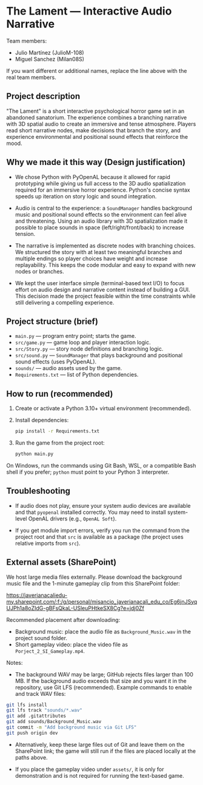 # The Lament — Interactive Audio Narrative

Team members:
- Julio Martínez (JulioM-108)
- Miguel Sanchez (Milan08S)

If you want different or additional names, replace the line above with the real team members.

## Project description

"The Lament" is a short interactive psychological horror game set in an abandoned sanatorium. The experience combines a branching narrative with 3D spatial audio to create an immersive and tense atmosphere. Players read short narrative nodes, make decisions that branch the story, and experience environmental and positional sound effects that reinforce the mood.

## Why we made it this way (Design justification)

- We chose Python with PyOpenAL because it allowed for rapid prototyping while giving us full access to the 3D audio spatialization required for an immersive horror experience. Python's concise syntax speeds up iteration on story logic and sound integration.

- Audio is central to the experience: a `SoundManager` handles background music and positional sound effects so the environment can feel alive and threatening. Using an audio library with 3D spatialization made it possible to place sounds in space (left/right/front/back) to increase tension.

- The narrative is implemented as discrete nodes with branching choices. We structured the story with at least two meaningful branches and multiple endings so player choices have weight and increase replayability. This keeps the code modular and easy to expand with new nodes or branches.

- We kept the user interface simple (terminal-based text I/O) to focus effort on audio design and narrative content instead of building a GUI. This decision made the project feasible within the time constraints while still delivering a compelling experience.

## Project structure (brief)

- `main.py` — program entry point; starts the game.
- `src/game.py` — game loop and player interaction logic.
- `src/Story.py` — story node definitions and branching logic.
- `src/sound.py` — `SoundManager` that plays background and positional sound effects (uses PyOpenAL).
- `sounds/` — audio assets used by the game.
- `Requirements.txt` — list of Python dependencies.

## How to run (recommended)

1. Create or activate a Python 3.10+ virtual environment (recommended).

2. Install dependencies:

    ```bash
    pip install -r Requirements.txt
    ```

3. Run the game from the project root:

    ```bash
    python main.py
    ```

On Windows, run the commands using Git Bash, WSL, or a compatible Bash shell if you prefer; `python` must point to your Python 3 interpreter.

## Troubleshooting

- If audio does not play, ensure your system audio devices are available and that `pyopenal` installed correctly. You may need to install system-level OpenAL drivers (e.g., `OpenAL Soft`).

- If you get module import errors, verify you run the command from the project root and that `src` is available as a package (the project uses relative imports from `src`).

## External assets (SharePoint)

We host large media files externally. Please download the background music file and the 1-minute gameplay clip from this SharePoint folder:

https://javerianacaliedu-my.sharepoint.com/:f:/g/personal/misancio_javerianacali_edu_co/Eg6jnJSyqUJPh1a8oZIdG-gBFsQkaL-USleuPHtkeSX8Cg?e=jdj0Zf

Recommended placement after downloading:

- Background music: place the audio file as `Background_Music.wav` in the project sound folder.
- Short gameplay video: place the video file as `Porject_2_SI_Gameplay.mp4`.

Notes:

- The background WAV may be large; GitHub rejects files larger than 100 MB. If the background audio exceeds that size and you want it in the repository, use Git LFS (recommended). Example commands to enable and track WAV files:

```bash
git lfs install
git lfs track "sounds/*.wav"
git add .gitattributes
git add sounds/Background_Music.wav
git commit -m "Add background music via Git LFS"
git push origin dev
```

- Alternatively, keep these large files out of Git and leave them on the SharePoint link; the game will still run if the files are placed locally at the paths above.

- If you place the gameplay video under `assets/`, it is only for demonstration and is not required for running the text-based game.

